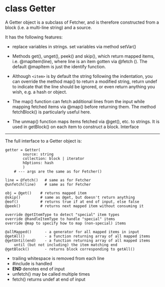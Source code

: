 class Getter
=================

A Getter object is a subclass of Fetcher, and is therefore
constructed from a block (i.e. a multi-line string) and a source.

It has the following features:

- replace variables in strings. set variables via method setVar()

- Methods get(), unget(), peek() and skip(), which return mapped
	items, i.e. @mapItem(line), where line is an item gotten via @fetch
	(). The default @mapItem is just the identify function.

- Although `<item>` is by default the string following the
	indentation, you can override the method map() to return a modified
	string, return undef to indicate that the line should be ignored,
	or even return anything you wish, e.g. a hash or object.

- The map() function can fetch additional lines from the input while
	mapping fetched items via @map() before returning them. The method
	fetchBlock() is particularly useful here.

- The unmap() function maps items fetched via @get(), etc. to strings.
	It is used in getBlock() on each item to construct a block.
Interface
---------

The full interface to a Getter object is:

```text
getter = Getter(
		source: string
		collection: block | iterator
		hOptions: hash
		)
	# --- args are the same as for Fetcher()

line = @fetch()   # same as for Fetcher
@unfetch(line)    # same as for Fetcher

obj = @get()    # returns mapped item
@skip()         # same as @get, but doesn't return anything
@eof()          # returns true if at end of input, else false
@peek()         # returns next mapped item without consuming it

override @getItemType to detect "special" item types
override @handleItemType to handle "special" items
override @map to specify how to map (non-special) items

@allMapped()      - a generator for all mapped items in input
@getAll()         - a function returning array of all mapped items
@getUntil(end)    - a function returning array of all mapped items
	until (but not including) the item matching end
@getBlock()       - returns block corresponding to getAll()
```

- trailing whitespace is removed from each line
- #include <filename> is handled
- __END__ denotes end of input
- unfetch() may be called multiple times
- fetch() returns undef at end of input

